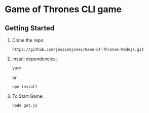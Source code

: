 # Game of Thrones CLI game
## Getting Started

1.  Clone the repo:

        https://github.com/jessiemjones/Game-of-Thrones-Nodejs.git

2.  Install dependencies:

        yarn

    or

        npm install

3.  To Start Game:

        node got.js


